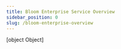```yaml
---
title: Bloom Enterprise Service Overview
sidebar_position: 0
slug: /bloom-enterprise-overview
---
```



[object Object]
